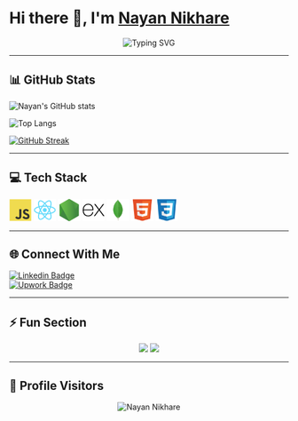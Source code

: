 # Hi there 👋, I'm [Nayan Nikhare](https://github.com/nayannikhare)  

<p align="center">
  <img src="https://readme-typing-svg.herokuapp.com?font=Fira+Code&size=24&pause=1000&color=FF6F61&width=500&lines=Passionate+MERN+Stack+Developer;Always+learning+new+things;Building+cool+projects+with+code" alt="Typing SVG" />
</p>

---

## 📊 GitHub Stats

![Nayan's GitHub stats](https://github-readme-stats.vercel.app/api?username=Nayan0406&show_icons=true&theme=radical)

![Top Langs](https://github-readme-stats.vercel.app/api/top-langs/?username=Nayan0406&layout=compact&theme=radical)

[![GitHub Streak](https://github-readme-streak-stats.herokuapp.com?user=Nayan0406&theme=radical)](https://git.io/streak-stats)


---

## 💻 Tech Stack
<p align="left">
  <img src="https://raw.githubusercontent.com/devicons/devicon/master/icons/javascript/javascript-original.svg" alt="JavaScript" width="40" height="40"/> 
  <img src="https://raw.githubusercontent.com/devicons/devicon/master/icons/react/react-original.svg" alt="React" width="40" height="40"/> 
  <img src="https://raw.githubusercontent.com/devicons/devicon/master/icons/nodejs/nodejs-original.svg" alt="Node.js" width="40" height="40"/> 
  <img src="https://raw.githubusercontent.com/devicons/devicon/master/icons/express/express-original.svg" alt="Express" width="40" height="40"/> 
  <img src="https://raw.githubusercontent.com/devicons/devicon/master/icons/mongodb/mongodb-original.svg" alt="MongoDB" width="40" height="40"/> 
  <img src="https://raw.githubusercontent.com/devicons/devicon/master/icons/html5/html5-original.svg" alt="HTML5" width="40" height="40"/> 
  <img src="https://raw.githubusercontent.com/devicons/devicon/master/icons/css3/css3-original.svg" alt="CSS3" width="40" height="40"/> 
</p>

---

## 🌐 Connect With Me
[![Linkedin Badge](https://img.shields.io/badge/-Nayan%20Nikhare-blue?style=flat&logo=Linkedin&logoColor=white)](https://linkedin.com/in/YOUR-LINKEDIN)  
[![Upwork Badge](https://img.shields.io/badge/Upwork-6FDA44?style=flat&logo=Upwork&logoColor=white)](https://www.upwork.com/freelancers/~YOUR-UPWORK)  

---

## ⚡ Fun Section
<p align="center">
  <img src="https://media.giphy.com/media/qgQUggAC3Pfv687qPC/giphy.gif" width="400" />
  <img src="https://media.giphy.com/media/3oriO0OEd9QIDdllqo/giphy.gif" width="300" />
</p>

---

## 👀 Profile Visitors
<p align="center">
  <img src="https://komarev.com/ghpvc/?username=nayannikhare&label=Profile%20Views&color=0e75b6&style=flat" alt="Nayan Nikhare" />
</p>
